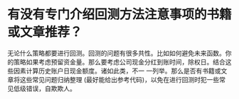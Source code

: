 # 有没有专门介绍回测方法注意事项的书籍或文章推荐？

无论什么策略都要进行回测。回测的问题有很多共性。比如如何避免未来函数。你的策略如果考虑预留资金量。那么要考虑公司现金分红到账时间，除权日。结合这些因素计算历史账户日现金额度。诸如此类，不一 一列举。那么是否有书籍或文章将这些常见问题归纳整理 (最好能给出参考代码)，以免在进行回测时犯一些常见低级错误，自欺欺人。